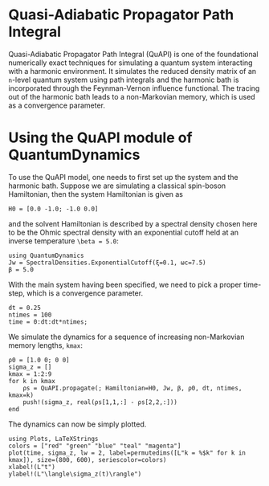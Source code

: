 # Quasi-Adiabatic Propagator Path Integral

Quasi-Adiabatic Propagator Path Integral (QuAPI) is one of the foundational numerically exact techniques for simulating a quantum system interacting with a harmonic environment. It simulates the reduced density matrix of an `n`-level quantum system using path integrals and the harmonic bath is incorporated through the Feynman-Vernon influence functional. The tracing out of the harmonic bath leads to a non-Markovian memory, which is used as a convergence parameter.

# Using the QuAPI module of QuantumDynamics
To use the QuAPI model, one needs to first set up the system and the harmonic bath. Suppose we are simulating a classical spin-boson Hamiltonian, then the system Hamiltonian is given as
```@example quapi_eg1
H0 = [0.0 -1.0; -1.0 0.0]
```
and the solvent Hamiltonian is described by a spectral density chosen here to be the Ohmic spectral density with an exponential cutoff held at an inverse temperature `\beta = 5.0`:
```@example quapi_eg1
using QuantumDynamics
Jw = SpectralDensities.ExponentialCutoff(ξ=0.1, ωc=7.5)
β = 5.0
```

With the main system having been specified, we need to pick a proper time-step, which is a convergence parameter.
```@example quapi_eg1
dt = 0.25
ntimes = 100
time = 0:dt:dt*ntimes;
```

We simulate the dynamics for a sequence of increasing non-Markovian memory lengths, `kmax`:
```@example quapi_eg1
ρ0 = [1.0 0; 0 0]
sigma_z = []
kmax = 1:2:9
for k in kmax
    ρs = QuAPI.propagate(; Hamiltonian=H0, Jw, β, ρ0, dt, ntimes, kmax=k)
    push!(sigma_z, real(ρs[1,1,:] - ρs[2,2,:]))
end
```

The dynamics can now be simply plotted.
```@example quapi_eg1
using Plots, LaTeXStrings
colors = ["red" "green" "blue" "teal" "magenta"]
plot(time, sigma_z, lw = 2, label=permutedims([L"k = %$k" for k in kmax]), size=(800, 600), seriescolor=colors)
xlabel!(L"t")
ylabel!(L"\langle\sigma_z(t)\rangle")
```